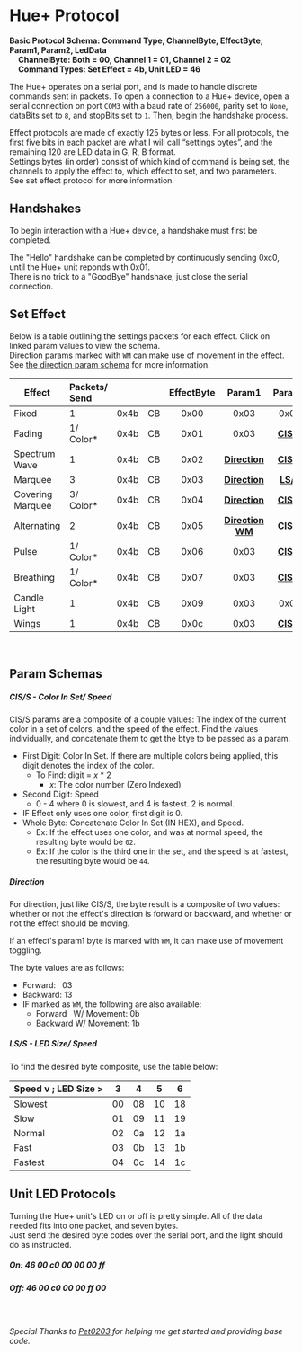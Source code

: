 # Hue+ Protocol

**Basic Protocol Schema: Command Type, ChannelByte, EffectByte, Param1, Param2, LedData**
<br>&nbsp;&nbsp;&nbsp;&nbsp;**ChannelByte: Both = 00, Channel 1 = 01, Channel 2 = 02**
<br>&nbsp;&nbsp;&nbsp;&nbsp;**Command Types: Set Effect = 4b, Unit LED = 46**

The Hue+ operates on a serial port, and is made to handle discrete commands sent in packets.
To open a connection to a Hue+ device, open a serial connection on port `COM3` with a baud rate of `256000`, parity set to `None`, dataBits set to `8`, and stopBits set to `1`. Then, begin the handshake process.

Effect protocols are made of exactly 125 bytes or less. For all protocols, the first five bits in each packet are what I will call “settings bytes”, and the remaining 120 are LED data in G, R, B format. 
<br>Settings bytes (in order) consist of which kind of command is being set, the channels to apply the effect to, which effect to set, and two parameters. See set effect protocol for more information.


## Handshakes
To begin interaction with a Hue+ device, a handshake must first be completed.

The "Hello" handshake can be completed by continuously sending 0xc0, until the 
Hue+ unit reponds with 0x01.
<br>There is no trick to a "GoodBye" handshake, just close the serial connection.

## Set Effect 

Below is a table outlining the settings packets for each effect. Click on linked param values to view the schema.
<br>Direction params marked with `WM` can make use of movement in the effect. See [the direction param schema][0] for more information.

| Effect           | Packets/ Send |       |      | EffectByte | Param1                | Param2         |
| -------------    |:--------------| -----:|------|:----------:|:------:               |:-:             |
| Fixed            | 1             |  0x4b | CB   | 0x00       | 0x03                  | 0x02           |
| Fading           | 1/ Color*     |  0x4b | CB   | 0x01       | 0x03                  | [**CIS/S**][1] |
| Spectrum Wave    | 1             |  0x4b | CB   | 0x02       | [**Direction**][0]    | [**CIS/S**][1] |
| Marquee          | 3             |  0x4b | CB   | 0x03       | [**Direction**][0]    | [**LS/S**][2]  |
| Covering Marquee | 3/ Color*     |  0x4b | CB   | 0x04       | [**Direction**][0]    | [**CIS/S**][1] |
| Alternating      | 2             |  0x4b | CB   | 0x05       | [**Direction WM**][0] | [**CIS/S**][1] |
| Pulse            | 1/ Color*     |  0x4b | CB   | 0x06       | 0x03                  | [**CIS/S**][1] |
| Breathing        | 1/ Color*     |  0x4b | CB   | 0x07       | 0x03                  | [**CIS/S**][1] |
| Candle Light     | 1             |  0x4b | CB   | 0x09       | 0x03                  | 0x02           |
| Wings            | 1             |  0x4b | CB   | 0x0c       | 0x03                  | [**CIS/S**][1] |

<br>

## Param Schemas
##### CIS/S - Color In Set/ Speed
CIS/S params are a composite of a couple values: The index of the current color in a set of colors, and the speed of the effect.
Find the values individually, and concatenate them to get the btye to be passed as a param.
 - First Digit: Color In Set. If there are multiple colors being applied, this digit denotes the index of the color.
    - To Find: digit = *x* * 2
        - *x*: The color number (Zero Indexed)
 - Second Digit: Speed
   - 0 - 4 where 0 is slowest, and 4 is fastest. 2 is normal.
 - IF Effect only uses one color, first digit is 0.
 - Whole Byte: Concatenate Color In Set (IN HEX), and Speed.
   - Ex: If the effect uses one color, and was at normal speed, the resulting byte would be `02`.
   - Ex: If the color is the third one in the set, and the speed is at fastest, the resulting byte would be `44`.

##### Direction
For direction, just like CIS/S, the byte result is a composite of two values: 
whether or not the effect's direction is forward or backward, and whether or not the effect should be moving.

If an effect's param1 byte is marked with `WM`, it can make use of movement toggling.

The byte values are as follows:
 - Forward: &nbsp;&nbsp;03
 - Backward:  13
 - IF marked as `WM`, the following are also available:
   - Forward &nbsp;&nbsp;W/ Movement: 0b
   - Backward W/ Movement: 1b


##### LS/S - LED Size/ Speed
To find the desired byte composite, use the table below:

| Speed v ; LED Size > | 3   | 4   | 5   | 6   |
| :------------------- | :-: | :-: | :-: | :-: |
| Slowest              | 00  | 08  | 10  | 18  |
| Slow                 | 01  | 09  | 11  | 19  |
| Normal               | 02  | 0a  | 12  | 1a  |
| Fast                 | 03  | 0b  | 13  | 1b  |
| Fastest              | 04  | 0c  | 14  | 1c  |


## Unit LED Protocols
Turning the Hue+ unit's LED on or off is pretty simple. All of the data needed fits into one packet, and seven bytes.
<br> Just send the desired byte codes over the serial port, and the light should do as instructed.

##### On: 46 00 c0 00 00 00 ff
##### Off: 46 00 c0 00 00 ff 00

<br>

###### Special Thanks to [Pet0203][4] for helping me get started and providing base code.

[0]: https://github.com/akmadian/NZXTSharp/blob/master/Docs/protocol.md#direction
[1]: https://github.com/akmadian/NZXTSharp/blob/master/Docs/protocol.md#ciss---color-in-set-speed
[2]: https://github.com/akmadian/NZXTSharp/blob/master/Docs/protocol.md#lss---led-size-speed
[3]: https://github.com/akmadian/NZXTSharp/blob/master/Docs/protocol.md#handshakes
[4]: https://github.com/Pet0203








